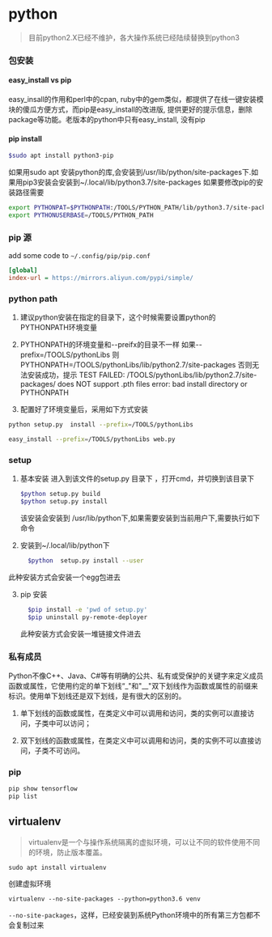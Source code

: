 python
====

> 目前python2.X已经不维护，各大操作系统已经陆续替换到python3

### 包安装

#### easy_install vs pip
easy_insall的作用和perl中的cpan, ruby中的gem类似，都提供了在线一键安装模块的傻瓜方便方式，而pip是easy_install的改进版, 提供更好的提示信息，删除package等功能。老版本的python中只有easy_install, 没有pip

#### pip install
```sh
$sudo apt install python3-pip
```
如果用sudo apt 安装python的库,会安装到/usr/lib/python/site-packages下.如果用pip3安装会安装到~/.local/lib/python3.7/site-packages
如果要修改pip的安装路径需要

```sh
export PYTHONPAT=$PYTHONPATH:/TOOLS/PYTHON_PATH/lib/python3.7/site-packages
export PYTHONUSERBASE=/TOOLS/PYTHON_PATH
```
### pip 源
add some code to `~/.config/pip/pip.conf`
```ini
[global]
index-url = https://mirrors.aliyun.com/pypi/simple/
```
### python path

1. 建议python安装在指定的目录下，这个时候需要设置python的PYTHONPATH环境变量

2. PYTHONPATH的环境变量和--preifx的目录不一样
	如果--prefix=/TOOLS/pythonLibs
	则PYTHONPATH=/TOOLS/pythonLibs/lib/python2.7/site-packages
	否则无法安装成功，提示
	TEST FAILED: /TOOLS/pythonLibs/lib/python2.7/site-packages/ does NOT support .pth files
	error: bad install directory or PYTHONPATH
	
3. 配置好了环境变量后，采用如下方式安装

  ```sh
  python setup.py  install --prefix=/TOOLS/pythonLibs
  ```

  ```sh
  easy_install --prefix=/TOOLS/pythonLibs web.py
  ```

### setup

1. 基本安装
	进入到该文件的setup.py 目录下 ，打开cmd，并切换到该目录下
	
	```sh
	$python setup.py build 
	$python setup.py install
	```
	
	该安装会安装到 /usr/lib/python下,如果需要安装到当前用户下,需要执行如下命令
	
2. 安装到~/.local/lib/python下

   ```sh
     $python  setup.py install --user
   ```

   

此种安装方式会安装一个egg包进去

3. pip 安装

   ```sh
     $pip install -e 'pwd of setup.py'		
     $pip uninstall py-remote-deployer
   ```

     此种安装方式会安装一堆链接文件进去

### 私有成员
Python不像C++、Java、C#等有明确的公共、私有或受保护的关键字来定义成员函数或属性，它使用约定的单下划线“_"和"__"双下划线作为函数或属性的前缀来标识。使用单下划线还是双下划线，是有很大的区别的。

1. 单下划线的函数或属性，在类定义中可以调用和访问，类的实例可以直接访问，子类中可以访问；

2. 双下划线的函数或属性，在类定义中可以调用和访问，类的实例不可以直接访问，子类不可访问。


### pip
```sh
pip show tensorflow
pip list
```



## virtualenv

> virtualenv是一个与操作系统隔离的虚拟环境，可以让不同的软件使用不同的环境，防止版本覆盖。

 ```
sudo apt install virtualenv

 ```

 创建虚拟环境

 ```
virtualenv --no-site-packages --python=python3.6 venv
 ```

 `--no-site-packages`，这样，已经安装到系统Python环境中的所有第三方包都不会复制过来

